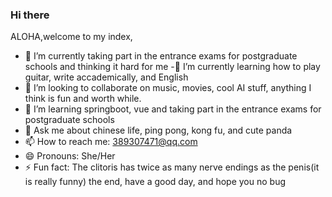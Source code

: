 ### Hi there

<!--
**username/username** is a ✨ _special_ ✨ repository because its `README.md` (this file) appears on your GitHub profile.
-->

ALOHA,welcome to my index,

- 🔭 I’m currently taking part in the entrance exams for postgraduate schools and thinking it hard for me
 -🌱 I’m currently learning how to play guitar, write accademically, and English
- 👯 I’m looking to collaborate on music, movies, cool AI stuff, anything I think is fun and worth while. 
- 🤔 I’m learning springboot, vue and taking part in the entrance exams for postgraduate schools
- 💬 Ask me about chinese life, ping pong, kong fu, and cute panda
- 📫 How to reach me: 389307471@qq.com
- 😄 Pronouns: She/Her 
- ⚡ Fun fact: The clitoris has twice as many nerve endings as the penis(it is really funny)
the end, have a good day, and hope you no bug 

